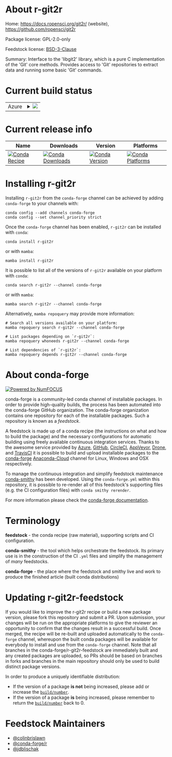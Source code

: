 About r-git2r
=============

Home: https://docs.ropensci.org/git2r/ (website), https://github.com/ropensci/git2r

Package license: GPL-2.0-only

Feedstock license: [BSD-3-Clause](https://github.com/conda-forge/r-git2r-feedstock/blob/main/LICENSE.txt)

Summary: Interface to the 'libgit2' library, which is a pure C implementation of the 'Git' core methods. Provides access to 'Git' repositories to extract data and running some basic 'Git' commands.

Current build status
====================


<table>
    
  <tr>
    <td>Azure</td>
    <td>
      <details>
        <summary>
          <a href="https://dev.azure.com/conda-forge/feedstock-builds/_build/latest?definitionId=1196&branchName=main">
            <img src="https://dev.azure.com/conda-forge/feedstock-builds/_apis/build/status/r-git2r-feedstock?branchName=main">
          </a>
        </summary>
        <table>
          <thead><tr><th>Variant</th><th>Status</th></tr></thead>
          <tbody><tr>
              <td>linux_64_openssl1.1.1r_base4.1</td>
              <td>
                <a href="https://dev.azure.com/conda-forge/feedstock-builds/_build/latest?definitionId=1196&branchName=main">
                  <img src="https://dev.azure.com/conda-forge/feedstock-builds/_apis/build/status/r-git2r-feedstock?branchName=main&jobName=linux&configuration=linux_64_openssl1.1.1r_base4.1" alt="variant">
                </a>
              </td>
            </tr><tr>
              <td>linux_64_openssl1.1.1r_base4.2</td>
              <td>
                <a href="https://dev.azure.com/conda-forge/feedstock-builds/_build/latest?definitionId=1196&branchName=main">
                  <img src="https://dev.azure.com/conda-forge/feedstock-builds/_apis/build/status/r-git2r-feedstock?branchName=main&jobName=linux&configuration=linux_64_openssl1.1.1r_base4.2" alt="variant">
                </a>
              </td>
            </tr><tr>
              <td>linux_64_openssl3r_base4.1</td>
              <td>
                <a href="https://dev.azure.com/conda-forge/feedstock-builds/_build/latest?definitionId=1196&branchName=main">
                  <img src="https://dev.azure.com/conda-forge/feedstock-builds/_apis/build/status/r-git2r-feedstock?branchName=main&jobName=linux&configuration=linux_64_openssl3r_base4.1" alt="variant">
                </a>
              </td>
            </tr><tr>
              <td>linux_64_openssl3r_base4.2</td>
              <td>
                <a href="https://dev.azure.com/conda-forge/feedstock-builds/_build/latest?definitionId=1196&branchName=main">
                  <img src="https://dev.azure.com/conda-forge/feedstock-builds/_apis/build/status/r-git2r-feedstock?branchName=main&jobName=linux&configuration=linux_64_openssl3r_base4.2" alt="variant">
                </a>
              </td>
            </tr><tr>
              <td>linux_aarch64_openssl1.1.1r_base4.1</td>
              <td>
                <a href="https://dev.azure.com/conda-forge/feedstock-builds/_build/latest?definitionId=1196&branchName=main">
                  <img src="https://dev.azure.com/conda-forge/feedstock-builds/_apis/build/status/r-git2r-feedstock?branchName=main&jobName=linux&configuration=linux_aarch64_openssl1.1.1r_base4.1" alt="variant">
                </a>
              </td>
            </tr><tr>
              <td>linux_aarch64_openssl1.1.1r_base4.2</td>
              <td>
                <a href="https://dev.azure.com/conda-forge/feedstock-builds/_build/latest?definitionId=1196&branchName=main">
                  <img src="https://dev.azure.com/conda-forge/feedstock-builds/_apis/build/status/r-git2r-feedstock?branchName=main&jobName=linux&configuration=linux_aarch64_openssl1.1.1r_base4.2" alt="variant">
                </a>
              </td>
            </tr><tr>
              <td>linux_aarch64_openssl3r_base4.1</td>
              <td>
                <a href="https://dev.azure.com/conda-forge/feedstock-builds/_build/latest?definitionId=1196&branchName=main">
                  <img src="https://dev.azure.com/conda-forge/feedstock-builds/_apis/build/status/r-git2r-feedstock?branchName=main&jobName=linux&configuration=linux_aarch64_openssl3r_base4.1" alt="variant">
                </a>
              </td>
            </tr><tr>
              <td>linux_aarch64_openssl3r_base4.2</td>
              <td>
                <a href="https://dev.azure.com/conda-forge/feedstock-builds/_build/latest?definitionId=1196&branchName=main">
                  <img src="https://dev.azure.com/conda-forge/feedstock-builds/_apis/build/status/r-git2r-feedstock?branchName=main&jobName=linux&configuration=linux_aarch64_openssl3r_base4.2" alt="variant">
                </a>
              </td>
            </tr><tr>
              <td>linux_ppc64le_openssl1.1.1r_base4.1</td>
              <td>
                <a href="https://dev.azure.com/conda-forge/feedstock-builds/_build/latest?definitionId=1196&branchName=main">
                  <img src="https://dev.azure.com/conda-forge/feedstock-builds/_apis/build/status/r-git2r-feedstock?branchName=main&jobName=linux&configuration=linux_ppc64le_openssl1.1.1r_base4.1" alt="variant">
                </a>
              </td>
            </tr><tr>
              <td>linux_ppc64le_openssl1.1.1r_base4.2</td>
              <td>
                <a href="https://dev.azure.com/conda-forge/feedstock-builds/_build/latest?definitionId=1196&branchName=main">
                  <img src="https://dev.azure.com/conda-forge/feedstock-builds/_apis/build/status/r-git2r-feedstock?branchName=main&jobName=linux&configuration=linux_ppc64le_openssl1.1.1r_base4.2" alt="variant">
                </a>
              </td>
            </tr><tr>
              <td>linux_ppc64le_openssl3r_base4.1</td>
              <td>
                <a href="https://dev.azure.com/conda-forge/feedstock-builds/_build/latest?definitionId=1196&branchName=main">
                  <img src="https://dev.azure.com/conda-forge/feedstock-builds/_apis/build/status/r-git2r-feedstock?branchName=main&jobName=linux&configuration=linux_ppc64le_openssl3r_base4.1" alt="variant">
                </a>
              </td>
            </tr><tr>
              <td>linux_ppc64le_openssl3r_base4.2</td>
              <td>
                <a href="https://dev.azure.com/conda-forge/feedstock-builds/_build/latest?definitionId=1196&branchName=main">
                  <img src="https://dev.azure.com/conda-forge/feedstock-builds/_apis/build/status/r-git2r-feedstock?branchName=main&jobName=linux&configuration=linux_ppc64le_openssl3r_base4.2" alt="variant">
                </a>
              </td>
            </tr><tr>
              <td>osx_64_openssl1.1.1r_base4.1</td>
              <td>
                <a href="https://dev.azure.com/conda-forge/feedstock-builds/_build/latest?definitionId=1196&branchName=main">
                  <img src="https://dev.azure.com/conda-forge/feedstock-builds/_apis/build/status/r-git2r-feedstock?branchName=main&jobName=osx&configuration=osx_64_openssl1.1.1r_base4.1" alt="variant">
                </a>
              </td>
            </tr><tr>
              <td>osx_64_openssl1.1.1r_base4.2</td>
              <td>
                <a href="https://dev.azure.com/conda-forge/feedstock-builds/_build/latest?definitionId=1196&branchName=main">
                  <img src="https://dev.azure.com/conda-forge/feedstock-builds/_apis/build/status/r-git2r-feedstock?branchName=main&jobName=osx&configuration=osx_64_openssl1.1.1r_base4.2" alt="variant">
                </a>
              </td>
            </tr><tr>
              <td>osx_64_openssl3r_base4.1</td>
              <td>
                <a href="https://dev.azure.com/conda-forge/feedstock-builds/_build/latest?definitionId=1196&branchName=main">
                  <img src="https://dev.azure.com/conda-forge/feedstock-builds/_apis/build/status/r-git2r-feedstock?branchName=main&jobName=osx&configuration=osx_64_openssl3r_base4.1" alt="variant">
                </a>
              </td>
            </tr><tr>
              <td>osx_64_openssl3r_base4.2</td>
              <td>
                <a href="https://dev.azure.com/conda-forge/feedstock-builds/_build/latest?definitionId=1196&branchName=main">
                  <img src="https://dev.azure.com/conda-forge/feedstock-builds/_apis/build/status/r-git2r-feedstock?branchName=main&jobName=osx&configuration=osx_64_openssl3r_base4.2" alt="variant">
                </a>
              </td>
            </tr><tr>
              <td>osx_arm64_openssl1.1.1r_base4.1</td>
              <td>
                <a href="https://dev.azure.com/conda-forge/feedstock-builds/_build/latest?definitionId=1196&branchName=main">
                  <img src="https://dev.azure.com/conda-forge/feedstock-builds/_apis/build/status/r-git2r-feedstock?branchName=main&jobName=osx&configuration=osx_arm64_openssl1.1.1r_base4.1" alt="variant">
                </a>
              </td>
            </tr><tr>
              <td>osx_arm64_openssl1.1.1r_base4.2</td>
              <td>
                <a href="https://dev.azure.com/conda-forge/feedstock-builds/_build/latest?definitionId=1196&branchName=main">
                  <img src="https://dev.azure.com/conda-forge/feedstock-builds/_apis/build/status/r-git2r-feedstock?branchName=main&jobName=osx&configuration=osx_arm64_openssl1.1.1r_base4.2" alt="variant">
                </a>
              </td>
            </tr><tr>
              <td>osx_arm64_openssl3r_base4.1</td>
              <td>
                <a href="https://dev.azure.com/conda-forge/feedstock-builds/_build/latest?definitionId=1196&branchName=main">
                  <img src="https://dev.azure.com/conda-forge/feedstock-builds/_apis/build/status/r-git2r-feedstock?branchName=main&jobName=osx&configuration=osx_arm64_openssl3r_base4.1" alt="variant">
                </a>
              </td>
            </tr><tr>
              <td>osx_arm64_openssl3r_base4.2</td>
              <td>
                <a href="https://dev.azure.com/conda-forge/feedstock-builds/_build/latest?definitionId=1196&branchName=main">
                  <img src="https://dev.azure.com/conda-forge/feedstock-builds/_apis/build/status/r-git2r-feedstock?branchName=main&jobName=osx&configuration=osx_arm64_openssl3r_base4.2" alt="variant">
                </a>
              </td>
            </tr><tr>
              <td>win_64_openssl1.1.1</td>
              <td>
                <a href="https://dev.azure.com/conda-forge/feedstock-builds/_build/latest?definitionId=1196&branchName=main">
                  <img src="https://dev.azure.com/conda-forge/feedstock-builds/_apis/build/status/r-git2r-feedstock?branchName=main&jobName=win&configuration=win_64_openssl1.1.1" alt="variant">
                </a>
              </td>
            </tr><tr>
              <td>win_64_openssl3</td>
              <td>
                <a href="https://dev.azure.com/conda-forge/feedstock-builds/_build/latest?definitionId=1196&branchName=main">
                  <img src="https://dev.azure.com/conda-forge/feedstock-builds/_apis/build/status/r-git2r-feedstock?branchName=main&jobName=win&configuration=win_64_openssl3" alt="variant">
                </a>
              </td>
            </tr>
          </tbody>
        </table>
      </details>
    </td>
  </tr>
</table>

Current release info
====================

| Name | Downloads | Version | Platforms |
| --- | --- | --- | --- |
| [![Conda Recipe](https://img.shields.io/badge/recipe-r--git2r-green.svg)](https://anaconda.org/conda-forge/r-git2r) | [![Conda Downloads](https://img.shields.io/conda/dn/conda-forge/r-git2r.svg)](https://anaconda.org/conda-forge/r-git2r) | [![Conda Version](https://img.shields.io/conda/vn/conda-forge/r-git2r.svg)](https://anaconda.org/conda-forge/r-git2r) | [![Conda Platforms](https://img.shields.io/conda/pn/conda-forge/r-git2r.svg)](https://anaconda.org/conda-forge/r-git2r) |

Installing r-git2r
==================

Installing `r-git2r` from the `conda-forge` channel can be achieved by adding `conda-forge` to your channels with:

```
conda config --add channels conda-forge
conda config --set channel_priority strict
```

Once the `conda-forge` channel has been enabled, `r-git2r` can be installed with `conda`:

```
conda install r-git2r
```

or with `mamba`:

```
mamba install r-git2r
```

It is possible to list all of the versions of `r-git2r` available on your platform with `conda`:

```
conda search r-git2r --channel conda-forge
```

or with `mamba`:

```
mamba search r-git2r --channel conda-forge
```

Alternatively, `mamba repoquery` may provide more information:

```
# Search all versions available on your platform:
mamba repoquery search r-git2r --channel conda-forge

# List packages depending on `r-git2r`:
mamba repoquery whoneeds r-git2r --channel conda-forge

# List dependencies of `r-git2r`:
mamba repoquery depends r-git2r --channel conda-forge
```


About conda-forge
=================

[![Powered by
NumFOCUS](https://img.shields.io/badge/powered%20by-NumFOCUS-orange.svg?style=flat&colorA=E1523D&colorB=007D8A)](https://numfocus.org)

conda-forge is a community-led conda channel of installable packages.
In order to provide high-quality builds, the process has been automated into the
conda-forge GitHub organization. The conda-forge organization contains one repository
for each of the installable packages. Such a repository is known as a *feedstock*.

A feedstock is made up of a conda recipe (the instructions on what and how to build
the package) and the necessary configurations for automatic building using freely
available continuous integration services. Thanks to the awesome service provided by
[Azure](https://azure.microsoft.com/en-us/services/devops/), [GitHub](https://github.com/),
[CircleCI](https://circleci.com/), [AppVeyor](https://www.appveyor.com/),
[Drone](https://cloud.drone.io/welcome), and [TravisCI](https://travis-ci.com/)
it is possible to build and upload installable packages to the
[conda-forge](https://anaconda.org/conda-forge) [Anaconda-Cloud](https://anaconda.org/)
channel for Linux, Windows and OSX respectively.

To manage the continuous integration and simplify feedstock maintenance
[conda-smithy](https://github.com/conda-forge/conda-smithy) has been developed.
Using the ``conda-forge.yml`` within this repository, it is possible to re-render all of
this feedstock's supporting files (e.g. the CI configuration files) with ``conda smithy rerender``.

For more information please check the [conda-forge documentation](https://conda-forge.org/docs/).

Terminology
===========

**feedstock** - the conda recipe (raw material), supporting scripts and CI configuration.

**conda-smithy** - the tool which helps orchestrate the feedstock.
                   Its primary use is in the construction of the CI ``.yml`` files
                   and simplify the management of *many* feedstocks.

**conda-forge** - the place where the feedstock and smithy live and work to
                  produce the finished article (built conda distributions)


Updating r-git2r-feedstock
==========================

If you would like to improve the r-git2r recipe or build a new
package version, please fork this repository and submit a PR. Upon submission,
your changes will be run on the appropriate platforms to give the reviewer an
opportunity to confirm that the changes result in a successful build. Once
merged, the recipe will be re-built and uploaded automatically to the
`conda-forge` channel, whereupon the built conda packages will be available for
everybody to install and use from the `conda-forge` channel.
Note that all branches in the conda-forge/r-git2r-feedstock are
immediately built and any created packages are uploaded, so PRs should be based
on branches in forks and branches in the main repository should only be used to
build distinct package versions.

In order to produce a uniquely identifiable distribution:
 * If the version of a package **is not** being increased, please add or increase
   the [``build/number``](https://docs.conda.io/projects/conda-build/en/latest/resources/define-metadata.html#build-number-and-string).
 * If the version of a package **is** being increased, please remember to return
   the [``build/number``](https://docs.conda.io/projects/conda-build/en/latest/resources/define-metadata.html#build-number-and-string)
   back to 0.

Feedstock Maintainers
=====================

* [@colinbrislawn](https://github.com/colinbrislawn/)
* [@conda-forge/r](https://github.com/conda-forge/r/)
* [@jdblischak](https://github.com/jdblischak/)

